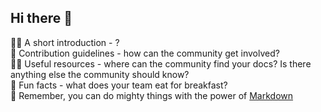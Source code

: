 ## Hi there 👋




🙋‍♀️ A short introduction - ? <br/>
🌈 Contribution guidelines - how can the community get involved?<br/>
👩‍💻 Useful resources - where can the community find your docs? Is there anything else the community should know?<br/>
🍿 Fun facts - what does your team eat for breakfast?<br/>
🧙 Remember, you can do mighty things with the power of [Markdown](https://docs.github.com/github/writing-on-github/getting-started-with-writing-and-formatting-on-github/basic-writing-and-formatting-syntax)
